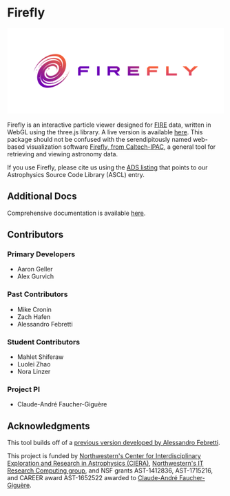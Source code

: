 # Firefly

![logo banner](https://github.com/ageller/Firefly/blob/main/docs/source/_static/logo_banner_gradient.png?raw=true)

Firefly is an interactive particle viewer designed for [FIRE](http://galaxies.northwestern.edu/fire-simulations/) data, written in WebGL using the three.js library. A live version is available [here](https://ageller.github.io/Firefly/).
This package should not be confused with the serendipitously named web-based visualization software [Firefly, from Caltech-IPAC](https://github.com/Caltech-IPAC/firefly), a general tool for retrieving and viewing astronomy data.

If you use Firefly, please cite us using the [ADS listing](http://adsabs.harvard.edu/abs/2018ascl.soft10021G) that points to our Astrophysics Source Code Library (ASCL) entry.

## Additional Docs

Comprehensive documentation is available [here](http://ageller.github.io/Firefly/docs/build/html/index.html).

## Contributors 
### Primary Developers
* Aaron Geller
* Alex Gurvich
### Past Contributors 
* Mike Cronin
* Zach Hafen
* Alessandro Febretti
### Student Contributors
* Mahlet Shiferaw 
* Luolei Zhao
* Nora Linzer
### Project PI
* Claude-André Faucher-Giguère 


## Acknowledgments
This tool builds off of a [previous version developed by Alessandro Febretti](https://github.com/nuitrcs/firefly). 

This project is funded by [Northwestern's Center for Interdisciplinary Exploration and Research in Astrophysics (CIERA)](https://ciera.northwestern.edu/),  [Northwestern's IT Research Computing group](https://www.it.northwestern.edu/research/index.html), and NSF grants AST-1412836, AST-1715216, and CAREER award AST-1652522 awarded to [Claude-André Faucher-Giguère](https://www.physics.northwestern.edu/people/faculty/core-faculty/claude-andre-faucher-giguere.html).
